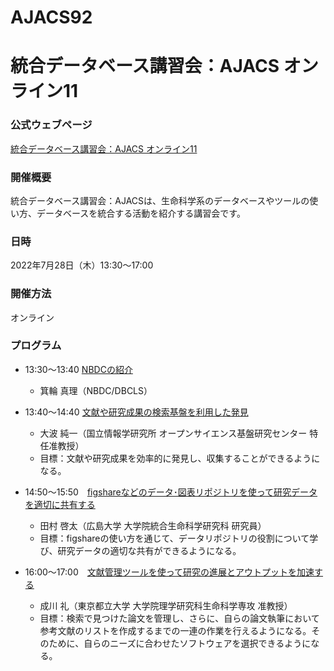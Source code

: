 # AJACS92
# 統合データベース講習会：AJACS オンライン11

### 公式ウェブページ
[統合データベース講習会：AJACS オンライン11](https://biosciencedbc.jp/event/ajacs/ajacs92.html)  

### 開催概要
統合データベース講習会：AJACSは、生命科学系のデータベースやツールの使い方、データベースを統合する活動を紹介する講習会です。

### 日時
2022年7月28日（木）13:30～17:00

### 開催方法
オンライン

### プログラム
- 13:30～13:40	[NBDCの紹介](01_minowa)
  - 箕輪 真理（NBDC/DBCLS）

- 13:40～14:40	[文献や研究成果の検索基盤を利用した発見](02_onami)
  - 大波 純一（国立情報学研究所 オープンサイエンス基盤研究センター 特任准教授）
  - 目標：文献や研究成果を効率的に発見し、収集することができるようになる。

- 14:50～15:50　[figshareなどのデータ･図表リポジトリを使って研究データを適切に共有する](03_tamura)
  - 田村 啓太（広島大学 大学院統合生命科学研究科 研究員）
  - 目標：figshareの使い方を通じて、データリポジトリの役割について学び、研究データの適切な共有ができるようになる。
- 16:00～17:00　[文献管理ツールを使って研究の進展とアウトプットを加速する](04_narikawa)
  - 成川 礼（東京都立大学 大学院理学研究科生命科学専攻 准教授）
  - 目標：検索で見つけた論文を管理し、さらに、自らの論文執筆において参考文献のリストを作成するまでの一連の作業を行えるようになる。そのために、自らのニーズに合わせたソフトウェアを選択できるようになる。
